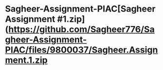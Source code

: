 # Sagheer-Assignment-PIAC[Sagheer Assignment #1.zip](https://github.com/Sagheer776/Sagheer-Assignment-PIAC/files/9800037/Sagheer.Assignment.1.zip
